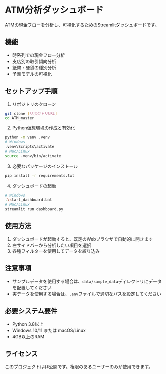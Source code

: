 # ATM分析ダッシュボード

ATMの現金フローを分析し、可視化するためのStreamlitダッシュボードです。

## 機能

- 時系列での現金フロー分析
- 支店別の取引傾向分析
- 紙幣・硬貨の種別分析
- 予測モデルの可視化

## セットアップ手順

1. リポジトリのクローン
```bash
git clone [リポジトリURL]
cd ATM_master
```

2. Python仮想環境の作成と有効化
```bash
python -m venv .venv
# Windows
.venv\Scripts\activate
# Mac/Linux
source .venv/bin/activate
```

3. 必要なパッケージのインストール
```bash
pip install -r requirements.txt
```

4. ダッシュボードの起動
```bash
# Windows
.\start_dashboard.bat
# Mac/Linux
streamlit run dashboard.py
```

## 使用方法

1. ダッシュボードが起動すると、既定のWebブラウザで自動的に開きます
2. 左サイドバーから分析したい項目を選択
3. 各種フィルターを使用してデータを絞り込み

## 注意事項

- サンプルデータを使用する場合は、`data/sample_data`ディレクトリにデータを配置してください
- 実データを使用する場合は、`.env`ファイルで適切なパスを設定してください

## 必要システム要件

- Python 3.8以上
- Windows 10/11 または macOS/Linux
- 4GB以上のRAM

## ライセンス

このプロジェクトは非公開です。権限のあるユーザーのみが使用できます。 